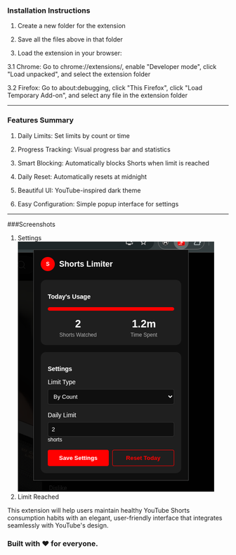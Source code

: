 ### Installation Instructions

1. Create a new folder for the extension

2. Save all the files above in that folder

3. Load the extension in your browser:

3.1 Chrome: Go to chrome://extensions/, enable "Developer mode", click "Load unpacked", and select the extension folder

3.2 Firefox: Go to about:debugging, click "This Firefox", click "Load Temporary Add-on", and select any file in the extension folder

---

### Features Summary

1. Daily Limits: Set limits by count or time

2. Progress Tracking: Visual progress bar and statistics

3. Smart Blocking: Automatically blocks Shorts when limit is reached

4. Daily Reset: Automatically resets at midnight

5. Beautiful UI: YouTube-inspired dark theme

6. Easy Configuration: Simple popup interface for settings

---

###Screenshots 

1. Settings
   ![Settings](https://github.com/iVGeek/youtube-shorts-limiter/blob/main/screenshots/Screenshot_2025-09-28_17-09-25.png)
2. Limit Reached

This extension will help users maintain healthy YouTube Shorts consumption habits with an elegant, user-friendly interface that integrates seamlessly with YouTube's design.

### Built with ❤️ for everyone.
